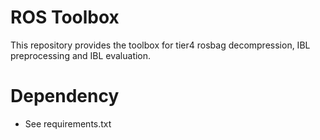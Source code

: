 # ROS Toolbox

This repository provides the toolbox for tier4 rosbag decompression, IBL preprocessing and IBL evaluation.

# Dependency

- See requirements.txt
